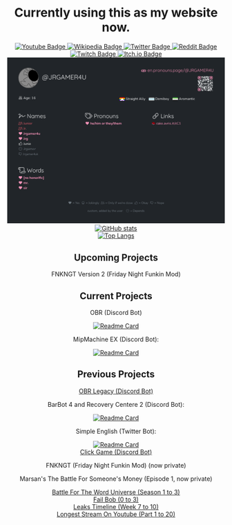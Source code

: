 <main align="center">
<h1>
	Currently using this as my website now.
</h1>

<a href="https://www.youtube.com/JRGAMER4U">
	<img src="https://img.shields.io/badge/-Youtube-black?style=for-the-badge&logo=Youtube" alt="Youtube Badge">
</a>
<a href="https://en.wikipedia.org/wiki/User:Jrgamer4u">
	<img src="https://img.shields.io/badge/-Wikipedia-black?style=for-the-badge&logo=Wikipedia" alt="Wikipedia Badge">
</a>
<a href="https://twitter.com/okobern">
	<img src="https://img.shields.io/badge/-Twitter-black?style=for-the-badge&logo=Twitter" alt="Twitter Badge">
</a>
<a href="https://www.reddit.com/user/jrgamer4u">
	<img src="https://img.shields.io/badge/-Reddit-black?style=for-the-badge&logo=Reddit" alt="Reddit Badge">
</a>
<a href="https://www.twitch.tv/jrgamer4uoubore">
	<img src="https://img.shields.io/badge/-Twitch-black?style=for-the-badge&logo=Twitch" alt="Twitch Badge">
</a>
<a href="https://jrgamer4u.itch.io/">
	<img src="https://img.shields.io/badge/-Itch.io-black?style=for-the-badge&logo=Itch.io" alt="Itch.io Badge">
</a>
<br>

<a href="https://en.pronouns.page/@JRGAMER4U">
	<img src="pronowns-page.png" alt="pronowns.page">
</a>
<br>

<a href="https://github.com/jrgamer4u">
	<img src="https://github-readme-stats.vercel.app/api?username=jrgamer4u&theme=transparent" alt="GitHub stats">
</a>
<br>

<a href="https://github.com/jrgamer4u">
	<img src="https://github-readme-stats.vercel.app/api/top-langs/?username=jrgamer4u&theme=transparent" alt="Top Langs">
</a>

<h2>
	Upcoming Projects
</h2>

FNKNGT Version 2 (Friday Night Funkin Mod)
<br>

<h2>
	Current Projects
</h2>

OBR (Discord Bot)
<br>

<a href="https://github.com/jrgamer4u/OBR">
	<img src="https://github-readme-stats.vercel.app/api/pin/?username=jrgamer4u&repo=OBR&theme=transparent" alt="Readme Card">
</a>
<br>

MipMachine EX (Discord Bot):
<br>

<a href="https://github.com/jrgamer4u/MipMachine-EX">
	<img src="https://github-readme-stats.vercel.app/api/pin/?username=jrgamer4u&repo=MipMachine-EX&theme=transparent" alt="Readme Card">
</a>

<h2>
	Previous Projects
</h2>

<a href="https://github.com/Jrgamer4u/MipMachine-EX/tree/Legacy">
OBR Legacy (Discord Bot)
</a>
<br>

BarBot 4 and Recovery Centere 2 (Discord Bot):
<br>

<a href="https://github.com/jrgamer4u/Bar-Bot">
	<img src="https://github-readme-stats.vercel.app/api/pin/?username=jrgamer4u&repo=Bar-Bot&theme=transparent" alt="Readme Card">
</a>
<br>

Simple English (Twitter Bot):
<br>

<a href="https://github.com/jrgamer4u/Simple-English">
	<img src="https://github-readme-stats.vercel.app/api/pin/?username=jrgamer4u&repo=Simple-English&theme=transparent" alt="Readme Card">
</a>
<br>

<a href="https://github.com/Jrgamer4u/MipMachine-EX/tree/CC1.0.2">
Click Game (Discord Bot)
</a>
<br>

FNKNGT (Friday Night Funkin Mod) (now private)
<br>

Marsan's The Battle For Someone's Money (Episode 1, now private)
<br>

<a href="https://www.youtube.com/playlist?list=PLJCLnmjnTOghhlyRSsvw0GwYgiV8k3LQO">
	Battle For The Word Universe (Season 1 to 3)
</a>
<br>

<a href="https://www.youtube.com/playlist?list=PLJCLnmjnTOgh0EmpQweS0XiLin6sK-1v-">
	Fail Bob (0 to 3)
</a>
<br>

<a href="https://www.youtube.com/playlist?list=PLJCLnmjnTOgjCT1S0AyepaOKTqNqQedQy">
	Leaks Timeline (Week 7 to 10)
</a>
<br>

<a href="https://www.youtube.com/playlist?list=PLJCLnmjnTOgirFN_uPbwcRt2W9s35B4Xh">
	Longest Stream On Youtube (Part 1 to 20)
</a>

</main>
